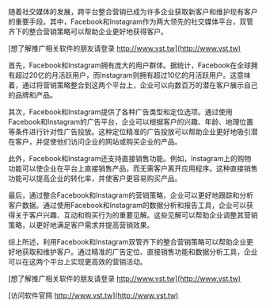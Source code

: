 随着社交媒体的发展，跨平台整合营销已成为许多企业获取新客户和维护现有客户的重要手段。其中，Facebook和Instagram作为两大领先的社交媒体平台，双管齐下的整合营销策略可以帮助企业更好地获得客户。

[想了解推广相关软件的朋友请登录 http://www.vst.tw](http://www.vst.tw)

首先，Facebook和Instagram拥有庞大的用户群体。据统计，Facebook在全球拥有超过20亿的月活跃用户，而Instagram则拥有超过10亿的月活跃用户。这意味着，通过将营销策略整合到这两个平台上，企业可以向数百万的潜在客户展示自己的品牌和产品。

其次，Facebook和Instagram提供了各种广告类型和定位选项。通过使用Facebook和Instagram的广告平台，企业可以根据客户的兴趣、年龄、地理位置等条件进行针对性广告投放。这种定位精准的广告投放可以帮助企业更好地吸引潜在客户，并促使他们访问企业的网站或购买企业的产品。

此外，Facebook和Instagram还支持直接销售功能。例如，Instagram上的购物功能可以使企业在平台上直接销售产品，而无需客户离开应用程序。这种直接销售功能可以提高企业的转化率，并使客户更容易购买产品。

最后，通过整合Facebook和Instagram的营销策略，企业可以更好地跟踪和分析客户数据。通过使用Facebook和Instagram的数据分析和报告工具，企业可以获得关于客户兴趣、互动和购买行为的重要见解。这些见解可以帮助企业调整其营销策略，以更好地满足客户需求并提高营销效果。

综上所述，利用Facebook和Instagram双管齐下的整合营销策略可以帮助企业更好地获取和维护客户。通过精准的广告定位、直接销售功能和数据分析工具，企业可以在这两个平台上实现更高效的营销活动。

[想了解推广相关软件的朋友请登录 http://www.vst.tw](http://www.vst.tw)


[访问软件官网 http://www.vst.tw](http://www.vst.tw)
